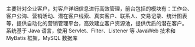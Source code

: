 主要针对企业客户，对客户详细信息进行高效管理，前台包括的模块有：工作台、客户公海、营销活动、潜在客户线索、真实客户、联系人、交易记录、统计图表等，提供自动化的营销管理平台，高效建立客户资源池，提供优质的潜在客户。
系统基于 Java 语言，使用 Servlet、Filter、Listener 等 JavaWeb 技术和 MyBatis 框架，MySQL 数据库
